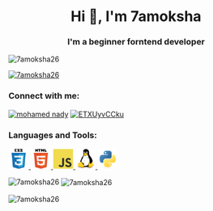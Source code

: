 <h1 align="center">Hi 👋, I'm 7amoksha</h1>
<h3 align="center">I'm a beginner forntend developer</h3>

<p align="left"> <img src="https://komarev.com/ghpvc/?username=7amoksha26&label=Profile%20views&color=0e75b6&style=flat" alt="7amoksha26" /> </p>

<p align="left"> <a href="https://github.com/ryo-ma/github-profile-trophy"><img src="https://github-profile-trophy.vercel.app/?username=7amoksha26" alt="7amoksha26" /></a> </p>

<h3 align="left">Connect with me:</h3>
<p align="left">
<a href="https://linkedin.com/in/mohamed nady" target="blank"><img align="center" src="https://raw.githubusercontent.com/rahuldkjain/github-profile-readme-generator/master/src/images/icons/Social/linked-in-alt.svg" alt="mohamed nady" height="30" width="40" /></a>
<a href="https://discord.gg/ETXUyvCCku" target="blank"><img align="center" src="https://raw.githubusercontent.com/rahuldkjain/github-profile-readme-generator/master/src/images/icons/Social/discord.svg" alt="ETXUyvCCku" height="30" width="40" /></a>
</p>

<h3 align="left">Languages and Tools:</h3>
<p align="left"> <a href="https://www.w3schools.com/css/" target="_blank" rel="noreferrer"> <img src="https://raw.githubusercontent.com/devicons/devicon/master/icons/css3/css3-original-wordmark.svg" alt="css3" width="40" height="40"/> </a> <a href="https://www.w3.org/html/" target="_blank" rel="noreferrer"> <img src="https://raw.githubusercontent.com/devicons/devicon/master/icons/html5/html5-original-wordmark.svg" alt="html5" width="40" height="40"/> </a> <a href="https://developer.mozilla.org/en-US/docs/Web/JavaScript" target="_blank" rel="noreferrer"> <img src="https://raw.githubusercontent.com/devicons/devicon/master/icons/javascript/javascript-original.svg" alt="javascript" width="40" height="40"/> </a> <a href="https://www.linux.org/" target="_blank" rel="noreferrer"> <img src="https://raw.githubusercontent.com/devicons/devicon/master/icons/linux/linux-original.svg" alt="linux" width="40" height="40"/> </a> <a href="https://www.python.org" target="_blank" rel="noreferrer"> <img src="https://raw.githubusercontent.com/devicons/devicon/master/icons/python/python-original.svg" alt="python" width="40" height="40"/> </a> </p>

<p><img align="left" src="https://github-readme-stats.vercel.app/api/top-langs?username=7amoksha26&show_icons=true&locale=en&layout=compact" alt="7amoksha26" /></p>

<p>&nbsp;<img align="center" src="https://github-readme-stats.vercel.app/api?username=7amoksha26&show_icons=true&locale=en" alt="7amoksha26" /></p>

<p><img align="center" src="https://github-readme-streak-stats.herokuapp.com/?user=7amoksha26&" alt="7amoksha26" /></p>

